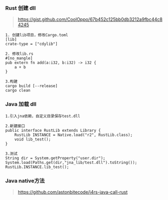 ### Rust 创建 dll

> https://gist.github.com/CoolOppo/67b452c125bb0db3212a9fbc44c84245

```
1. 创建lib项目，修改Cargo.toml
[lib]
crate-type = ["cdylib"]

2. 修改lib.rs
#[no_mangle]
pub extern fn add(a:i32, b:i32) -> i32 {
    a + b
}

3.构建
cargo build [--release]
cargo clean
```

### Java 加载 dll

```
1.引入jna依赖，自定义目录保存test.dll

2.新建接口
public interface RustLib extends Library {
    RustLib INSTANCE = Native.load("r2", RustLib.class);
    void lib_test();
}

3.测试
String dir = System.getProperty("user.dir");
System.load(Paths.get(dir,"jna_lib/test.dll").toString());
RustLib.INSTANCE.lib_test();
```

### Java native方法

> https://github.com/astonbitecode/j4rs-java-call-rust